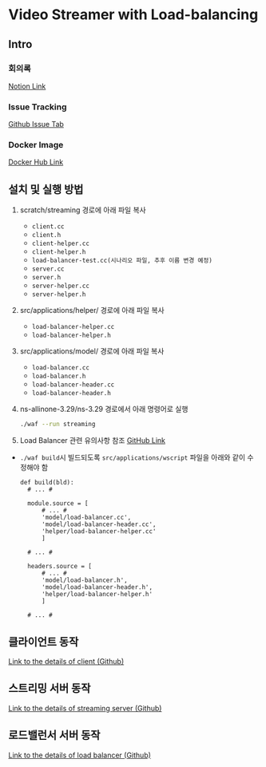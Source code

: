 # Video Streamer with Load-balancing

## Intro

### 회의록

[Notion Link](https://jonjjon.notion.site/jonjjon/6-1058851269db476c9ceeba7f8f121e94)

### Issue Tracking

[Github Issue Tab](https://github.com/netproj-team6/Video_Streamer/issues?q=is%3Aissue+is%3Aclosed)

### Docker Image

[Docker Hub Link](https://hub.docker.com/repository/docker/jonjjon/network_project_team6/general)

## 설치 및 실행 방법

1. scratch/streaming 경로에 아래 파일 복사

   - ```client.cc```
   - ```client.h```
   - ```client-helper.cc```
   - ```client-helper.h```
   - ```load-balancer-test.cc(시나리오 파일, 추후 이름 변경 예정)```
   - ```server.cc```
   - ```server.h```
   - ```server-helper.cc```
   - ```server-helper.h```

2. src/applications/helper/ 경로에 아래 파일 복사

   - ```load-balancer-helper.cc```
   - ```load-balancer-helper.h```

3. src/applications/model/ 경로에 아래 파일 복사

   - ```load-balancer.cc```
   - ```load-balancer.h```
   - ```load-balancer-header.cc```
   - ```load-balancer-header.h```

4. ns-allinone-3.29/ns-3.29 경로에서 아래 명령어로 실행

   ```bash
   ./waf --run streaming
   ```

5. Load Balancer 관련 유의사항 참조
   [GitHub Link](https://github.com/netproj-team6/Video_Streamer/tree/main/lb#%EC%9C%A0%EC%9D%98-%EC%82%AC%ED%95%AD)

- `./waf build`시 빌드되도록 `src/applications/wscript` 파일을 아래와 같이 수정해야 함

  ```
  def build(bld):
    # ... #
    
    module.source = [
        # ... #
        'model/load-balancer.cc',
        'model/load-balancer-header.cc',
        'helper/load-balancer-helper.cc'
        ]
    
    # ... #
    
    headers.source = [
        # ... #
        'model/load-balancer.h',
        'model/load-balancer-header.h',
        'helper/load-balancer-helper.h'
        ]
    
    # ... #
  ```

  

   

## 클라이언트 동작

[Link to the details of client (Github)](https://github.com/netproj-team6/Video_Streamer/blob/main/client/README.md)

## 스트리밍 서버 동작

[Link to the details of streaming server (Github)](https://github.com/netproj-team6/Video_Streamer/blob/main/server/README.md)

## 로드밸런서 서버 동작

[Link to the details of load balancer (Github)](https://github.com/netproj-team6/Video_Streamer/blob/main/lb/README.md)

